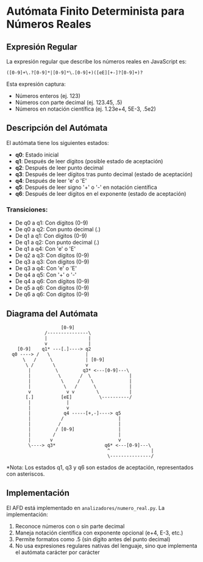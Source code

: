 # Autómata Finito Determinista para Números Reales

## Expresión Regular
La expresión regular que describe los números reales en JavaScript es:

```
([0-9]+\.?[0-9]*|[0-9]*\.[0-9]+)([eE][+-]?[0-9]+)?
```

Esta expresión captura:
- Números enteros (ej. 123)
- Números con parte decimal (ej. 123.45, .5)
- Números en notación científica (ej. 1.23e+4, 5E-3, .5e2)

## Descripción del Autómata
El autómata tiene los siguientes estados:
- **q0**: Estado inicial
- **q1**: Después de leer dígitos (posible estado de aceptación)
- **q2**: Después de leer punto decimal
- **q3**: Después de leer dígitos tras punto decimal (estado de aceptación)
- **q4**: Después de leer 'e' o 'E'
- **q5**: Después de leer signo '+' o '-' en notación científica
- **q6**: Después de leer dígitos en el exponente (estado de aceptación)

### Transiciones:
- De q0 a q1: Con dígitos (0-9)
- De q0 a q2: Con punto decimal (.)
- De q1 a q1: Con dígitos (0-9)
- De q1 a q2: Con punto decimal (.)
- De q1 a q4: Con 'e' o 'E'
- De q2 a q3: Con dígitos (0-9)
- De q3 a q3: Con dígitos (0-9)
- De q3 a q4: Con 'e' o 'E'
- De q4 a q5: Con '+' o '-'
- De q4 a q6: Con dígitos (0-9)
- De q5 a q6: Con dígitos (0-9)
- De q6 a q6: Con dígitos (0-9)

## Diagrama del Autómata
```
                    [0-9]
              /---------------\
              |               |
              v               |
    [0-9]    q1* ---[.]----> q2 
  q0 ----> /   \             |
      \   /     \            | [0-9]
       \ /       \           v
        |         \         q3* <---[0-9]---\
        |          \       /  \              |
        |           \     /    \             |
        |            \   /      \            |
        v             v v        \           |
       [.]          [eE]          \----------/
        |             |
        |             v
        |            q4 -----[+,-]----> q5
        |           /                    |
        |          /                     |
        |         / [0-9]                |
        |        /                       |
        |       v                        v
        \----> q3*                  q6* <---[0-9]---\
                                     ^               |
                                     \---------------/
```

*Nota: Los estados q1, q3 y q6 son estados de aceptación, representados con asteriscos.

## Implementación
El AFD está implementado en `analizadores/numero_real.py`. La implementación:
1. Reconoce números con o sin parte decimal
2. Maneja notación científica con exponente opcional (e+4, E-3, etc.)
3. Permite formatos como .5 (sin dígito antes del punto decimal)
4. No usa expresiones regulares nativas del lenguaje, sino que implementa el autómata carácter por carácter 